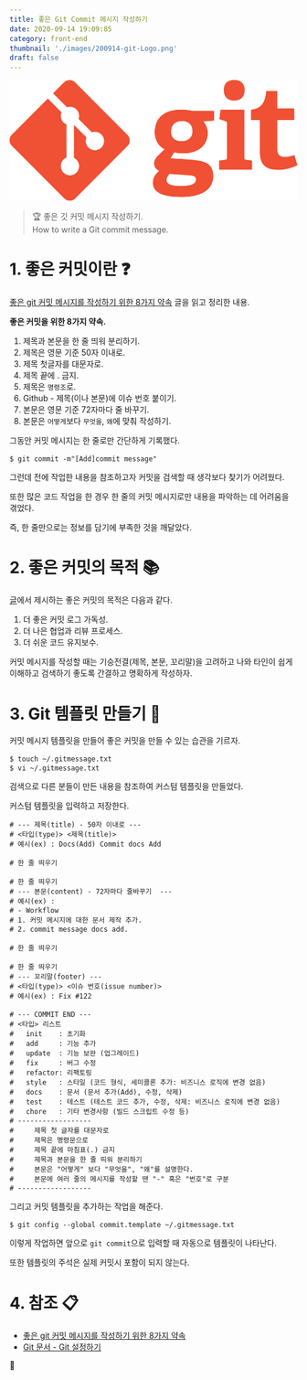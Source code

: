 ```yaml
---
title: 좋은 Git Commit 메시지 작성하기
date: 2020-09-14 19:09:85
category: front-end
thumbnail: './images/200914-git-Logo.png'
draft: false
---
```


![](./images/200914-git-Logo.png)

> 🏆 좋은 깃 커밋 메시지 작성하기.  
> How to write a Git commit message.

# 1. 좋은 커밋이란 ❓

[좋은 git 커밋 메시지를 작성하기 위한 8가지 약속](https://djkeh.github.io/articles/How-to-write-a-git-commit-message-kor/) 글을 읽고 정리한 내용.

**좋은 커밋을 위한 8가지 약속.**

1. 제목과 본문을 한 줄 띄워 분리하기.
2. 제목은 영문 기준 50자 이내로.
3. 제목 첫글자를 대문자로.
4. 제목 끝에 . 금지.
5. 제목은 `명령조`로.
6. Github - 제목(이나 본문)에 이슈 번호 붙이기.
7. 본문은 영문 기준 72자마다 줄 바꾸기.
8. 본문은 `어떻게`보다 `무엇을`, `왜`에 맞춰 작성하기.

그동안 커밋 메시지는 한 줄로만 간단하게 기록했다.

```sh{}
$ git commit -m"[Add]commit message"
```

그런데 전에 작업한 내용을 참조하고자 커밋을 검색할 때 생각보다 찾기가 어려웠다.

또한 많은 코드 작업을 한 경우 한 줄의 커밋 메시지로만 내용을 파악하는 데 어려움을 겪었다.

즉, 한 줄만으로는 정보를 담기에 부족한 것을 깨달았다.

# 2. 좋은 커밋의 목적 📚

[글](https://djkeh.github.io/articles/How-to-write-a-git-commit-message-kor)에서 제시하는 좋은 커밋의 목적은 다음과 같다.

1. 더 좋은 커밋 로그 가독성.
2. 더 나은 협업과 리뷰 프로세스.
3. 더 쉬운 코드 유지보수.

커밋 메시지를 작성할 때는 기승전결(제목, 본문, 꼬리말)을 고려하고 나와 타인이 쉽게 이해하고 검색하기 좋도록 간결하고 명확하게 작성하자.

# 3. Git 템플릿 만들기 🙏

커밋 메시지 템플릿을 만들어 좋은 커밋을 만들 수 있는 습관을 기르자.

```sh{}
$ touch ~/.gitmessage.txt
$ vi ~/.gitmessage.txt
```

검색으로 다른 분들이 만든 내용을 참조하여 커스텀 템플릿을 만들었다.

커스텀 템플릿을 입력하고 저장한다.

```sh{}
# --- 제목(title) - 50자 이내로 ---
# <타입(type)> <제목(title)>
# 예시(ex) : Docs(Add) Commit docs Add

# 한 줄 띄우기

# 한 줄 띄우기
# --- 본문(content) - 72자마다 줄바꾸기  ---
# 예시(ex) :
# - Workflow
# 1. 커밋 메시지에 대한 문서 제작 추가.
# 2. commit message docs add.

# 한 줄 띄우기

# 한 줄 띄우기
# --- 꼬리말(footer) ---
# <타입(type)> <이슈 번호(issue number)>
# 예시(ex) : Fix #122

# --- COMMIT END ---
# <타입> 리스트
#   init    : 초기화
#   add     : 기능 추가
#   update  : 기능 보완 (업그레이드)
#   fix     : 버그 수정
#   refactor: 리팩토링
#   style   : 스타일 (코드 형식, 세미콜론 추가: 비즈니스 로직에 변경 없음)
#   docs    : 문서 (문서 추가(Add), 수정, 삭제)
#   test    : 테스트 (테스트 코드 추가, 수정, 삭제: 비즈니스 로직에 변경 없음)
#   chore   : 기타 변경사항 (빌드 스크립트 수정 등)
# ------------------
#     제목 첫 글자를 대문자로
#     제목은 명령문으로
#     제목 끝에 마침표(.) 금지
#     제목과 본문을 한 줄 띄워 분리하기
#     본문은 "어떻게" 보다 "무엇을", "왜"를 설명한다.
#     본문에 여러 줄의 메시지를 작성할 땐 "-" 혹은 "번호"로 구분
# ------------------

```

그리고 커밋 템플릿을 추가하는 작업을 해준다.

```sh{}
$ git config --global commit.template ~/.gitmessage.txt
```

이렇게 작업하면 앞으로 `git commit`으로 입력할 때 자동으로 템플릿이 나타난다.

또한 템플릿의 주석은 실제 커밋시 포함이 되지 않는다.

# 4. 참조 📋

- [좋은 git 커밋 메시지를 작성하기 위한 8가지 약속](https://djkeh.github.io/articles/How-to-write-a-git-commit-message-kor/)
- [Git 문서 - Git 설정하기](https://git-scm.com/book/ko/v2/Git%EB%A7%9E%EC%B6%A4-Git-%EC%84%A4%EC%A0%95%ED%95%98%EA%B8%B0)

👋

